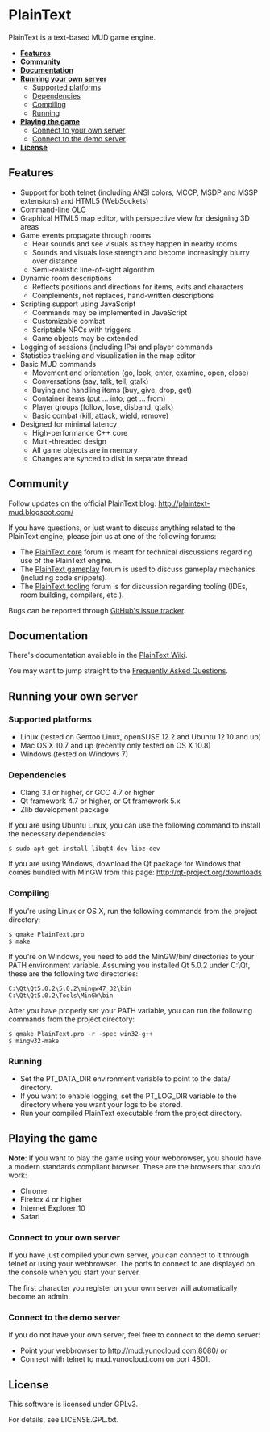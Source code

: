 PlainText
=========

PlainText is a text-based MUD game engine.

 * **[Features](#features)**
 * **[Community](#community)**
 * **[Documentation](#documentation)**
 * **[Running your own server](#running-your-own-server)**
   * [Supported platforms](#supported-platforms)
   * [Dependencies](#dependencies)
   * [Compiling](#compiling)
   * [Running](#running)
 * **[Playing the game](#playing-the-game)**
   * [Connect to your own server](#connect-to-your-own-server)
   * [Connect to the demo server](#connect-to-the-demo-server)
 * **[License](#license)**
 

<a id="features"></a>
Features
--------

 * Support for both telnet (including ANSI colors, MCCP, MSDP and MSSP
   extensions) and HTML5 (WebSockets) 
 * Command-line OLC
 * Graphical HTML5 map editor, with perspective view for designing 3D areas
 * Game events propagate through rooms
   * Hear sounds and see visuals as they happen in nearby rooms
   * Sounds and visuals lose strength and become increasingly blurry over distance
   * Semi-realistic line-of-sight algorithm
 * Dynamic room descriptions
   * Reflects positions and directions for items, exits and characters
   * Complements, not replaces, hand-written descriptions
 * Scripting support using JavaScript
   * Commands may be implemented in JavaScript
   * Customizable combat
   * Scriptable NPCs with triggers
   * Game objects may be extended
 * Logging of sessions (including IPs) and player commands
 * Statistics tracking and visualization in the map editor
 * Basic MUD commands
   * Movement and orientation (go, look, enter, examine, open, close)
   * Conversations (say, talk, tell, gtalk)
   * Buying and handling items (buy, give, drop, get)
   * Container items (put ... into, get ... from)
   * Player groups (follow, lose, disband, gtalk)
   * Basic combat (kill, attack, wield, remove)
 * Designed for minimal latency
   * High-performance C++ core
   * Multi-threaded design
   * All game objects are in memory
   * Changes are synced to disk in separate thread

<a id="community"></a>
Community
---------

Follow updates on the official PlainText blog: http://plaintext-mud.blogspot.com/

If you have questions, or just want to discuss anything related to the PlainText
engine, please join us at one of the following forums:

 * The [PlainText core](https://groups.google.com/forum/?fromgroups#!forum/plaintext-core)
forum is meant for technical discussions regarding use of the PlainText engine.
 * The [PlainText gameplay](https://groups.google.com/forum/?fromgroups#!forum/plaintext-gameplay)
forum is used to discuss gameplay mechanics (including code snippets).
 * The [PlainText tooling](https://groups.google.com/forum/?fromgroups#!forum/plaintext-tooling)
forum is for discussion regarding tooling (IDEs, room building, compilers, etc.).

Bugs can be reported through [GitHub's issue tracker](https://github.com/arendjr/PlainText/issues).

<a id="documentation"></a>
Documentation
-------------

There's documentation available in the
[PlainText Wiki](https://github.com/arendjr/PlainText/wiki).

You may want to jump straight to the
[Frequently Asked Questions](https://github.com/arendjr/PlainText/wiki/Frequently-Asked-Questions).

<a id="running-your-own-server"></a>
Running your own server
-----------------------

<a id="supported-platforms"></a>
### Supported platforms ###

 * Linux (tested on Gentoo Linux, openSUSE 12.2 and Ubuntu 12.10 and up)
 * Mac OS X 10.7 and up (recently only tested on OS X 10.8)
 * Windows (tested on Windows 7)

<a id="dependencies"></a>
### Dependencies ###

 * Clang 3.1 or higher, or GCC 4.7 or higher
 * Qt framework 4.7 or higher, or Qt framework 5.x
 * Zlib development package

If you are using Ubuntu Linux, you can use the following command to install
the necessary dependencies:

    $ sudo apt-get install libqt4-dev libz-dev

If you are using Windows, download the Qt package for Windows that comes bundled
with MinGW from this page: http://qt-project.org/downloads

<a id="compiling"></a>
### Compiling ###

If you're using Linux or OS X, run the following commands from the project
directory:

    $ qmake PlainText.pro
    $ make

If you're on Windows, you need to add the MinGW/bin/ directories to your PATH
environment variable. Assuming you installed Qt 5.0.2 under C:\Qt, these are the
following two directories:

    C:\Qt\Qt5.0.2\5.0.2\mingw47_32\bin
    C:\Qt\Qt5.0.2\Tools\MinGW\bin

After you have properly set your PATH variable, you can run the following
commands from the project directory:

    $ qmake PlainText.pro -r -spec win32-g++
    $ mingw32-make

<a id="running"></a>
### Running ###

 * Set the PT_DATA_DIR environment variable to point to the data/ directory.
 * If you want to enable logging, set the PT_LOG_DIR variable to the directory
   where you want your logs to be stored.
 * Run your compiled PlainText executable from the project directory.

<a id="playing-the-game"></a>
Playing the game
----------------

**Note**: If you want to play the game using your webbrowser, you should have a
modern standards compliant browser. These are the browsers that *should* work:
 * Chrome
 * Firefox 4 or higher
 * Internet Explorer 10
 * Safari

<a id="connect-to-your-own-server"></a>
### Connect to your own server ###

If you have just compiled your own server, you can connect to it through telnet
or using your webbrowser. The ports to connect to are displayed on the console
when you start your server.

The first character you register on your own server will automatically become an
admin.

<a id="connect-to-the-demo-server"></a>
### Connect to the demo server ###

If you do not have your own server, feel free to connect to the demo server:

 * Point your webbrowser to http://mud.yunocloud.com:8080/ *or*
 * Connect with telnet to mud.yunocloud.com on port 4801.

<a id="license"></a>
License
-------

This software is licensed under GPLv3.

For details, see LICENSE.GPL.txt.
